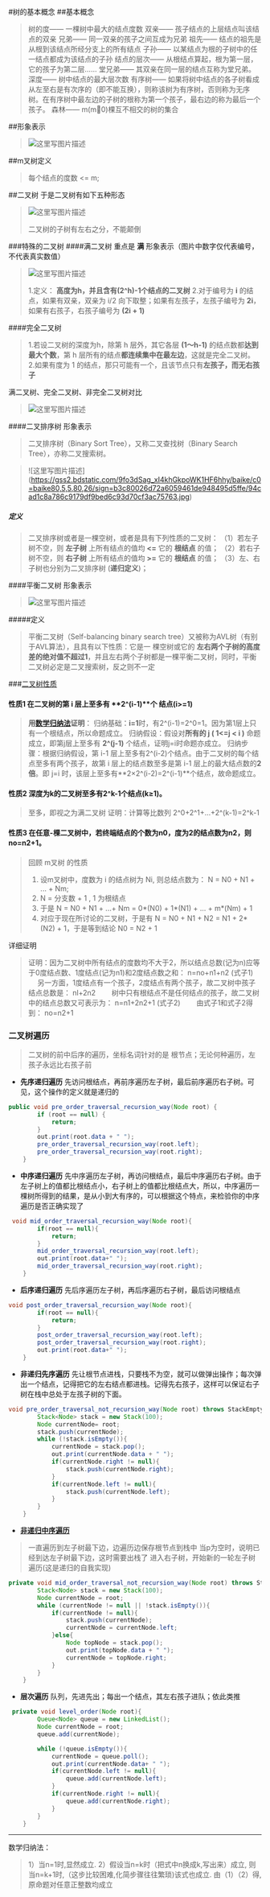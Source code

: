 #树的基本概念
##基本概念
> 树的度—— 一棵树中最大的结点度数 
> 双亲—— 孩子结点的上层结点叫该结点的双亲
> 兄弟—— 同一双亲的孩子之间互成为兄弟 
> 祖先—— 结点的祖先是从根到该结点所经分支上的所有结点
> 子孙—— 以某结点为根的子树中的任一结点都成为该结点的子孙
> 结点的层次—— 从根结点算起，根为第一层，它的孩子为第二层……
> 堂兄弟—— 其双亲在同一层的结点互称为堂兄弟。
> 深度—— 树中结点的最大层次数
> 有序树—— 如果将树中结点的各子树看成从左至右是有次序的（即不能互换），则称该树为有序树，否则称为无序树。在有序树中最左边的子树的根称为第一个孩子，最右边的称为最后一个孩子。
> 森林—— m(m0)棵互不相交的树的集合

##形象表示

> ![这里写图片描述](https://note.youdao.com/yws/public/resource/abc19d0c87c72c545ff1038c680f3564/xmlnote/83BA9F7DFE39401D80A1FFDDA5AFFF0D/11650)

##m叉树定义

> 每个结点的度数 <= m;

##二叉树
于是二叉树有如下五种形态

> ![这里写图片描述](https://note.youdao.com/yws/public/resource/abc19d0c87c72c545ff1038c680f3564/xmlnote/4AB9895768ED44B18D5D7B14885D7633/12007)
> 
> 二叉树的子树有左右之分，不能颠倒

###特殊的二叉树
####满二叉树
重点是 **满**
形象表示（图片中数字仅代表编号，不代表真实数值）

> ![这里写图片描述](https://pic1.zhimg.com/50/v2-a42bf944974df8cbd301159371ccf684_hd.jpg)
> 
> 1.定义： **高度为h，并且含有(2^h)-1个结点的二叉树**
> 2.对于编号为 **i** 的结点，如果有双亲，双亲为 i/2 向下取整；如果有左孩子，左孩子编号为 **2i**，如果有右孩子，右孩子编号为 **(2i + 1)**

####完全二叉树
> 1.若设二叉树的深度为h，除第 h 层外，其它各层 **(1～h-1)** 的结点数都**达到最大个数**，第 h 层所有的结点**都连续集中在最左边**，这就是完全二叉树。
> 2.如果有度为 1 的结点，那只可能有一个，且该节点只有**左孩子，而无右孩子**

满二叉树、完全二叉树、非完全二叉树对比

> ![这里写图片描述](https://gss2.bdstatic.com/9fo3dSag_xI4khGkpoWK1HF6hhy/baike/c0=baike80,5,5,80,26/sign=a8d4f7d2b4096b63951456026d5aec21/b03533fa828ba61e0a41f8d24b34970a314e599b.jpg)

####二叉排序树
形象表示

> 二叉排序树（Binary Sort Tree），又称二叉查找树（Binary Search Tree），亦称二叉搜索树。

> ![这里写图片描述]
(https://gss2.bdstatic.com/9fo3dSag_xI4khGkpoWK1HF6hhy/baike/c0=baike80,5,5,80,26/sign=b3c80026d72a6059461de948495d5ffe/94cad1c8a786c9179df9bed6c93d70cf3ac75763.jpg)
##### 定义
> 二叉排序树或者是一棵空树，或者是具有下列性质的二叉树：
（1）若左子树不空，则 **左子树** 上所有结点的值均 **<=** 它的 **根结点** 的值；
（2）若右子树不空，则 **右子树** 上所有结点的值均 **>=** 它的 **根结点** 的值；
（3）左、右子树也分别为二叉排序树 (**递归定义**)；

####平衡二叉树
形象表示

> ![这里写图片描述](https://gss2.bdstatic.com/9fo3dSag_xI4khGkpoWK1HF6hhy/baike/c0%3Dbaike80%2C5%2C5%2C80%2C26/sign=f997b13a8c01a18be4e61a1dff466c6d/3801213fb80e7bec26a434f7242eb9389b506bad.jpg)

#####定义
> 平衡二叉树（Self-balancing binary search tree）又被称为AVL树（有别于AVL算法），且具有以下性质：它是一 棵空树或它的 **左右两个子树的高度差的绝对值不超过1**，并且左右两个子树都是一棵平衡二叉树，同时，平衡二叉树必定是二叉搜索树，反之则不一定

###[二叉树性质](http://student.zjzk.cn/course_ware/data_structure/web/SHU/shu6.2.2.htm)
#### 性质1 在二叉树的第 **i** 层上至多有 **2^(i-1)**个 结点(i>=1)

> **用[数学归纳法](https://baike.baidu.com/item/%E6%95%B0%E5%AD%A6%E5%BD%92%E7%BA%B3%E6%B3%95)证明**：
> 归纳基础：**i=1**时，有2^(i-1)=2^0=1。因为第1层上只有一个根结点，所以命题成立。
> 归纳假设：假设对**所有的 j ( 1<=j < i  )** 命题成立，即第j层上至多有 **2^(j-1)** 个结点，证明j=i时命题亦成立。
> 归纳步骤：根据归纳假设，第 i-1 层上至多有2^(i-2)个结点。由于二叉树的每个结点至多有两个孩子，故第 i 层上的结点数至多是第 i-1 层上的最大结点数的**2倍**。即 j=i 时，该层上至多有**2×2^(i-2)=2^(i-1)**个结点，故命题成立。

#### 性质2 深度为k的二叉树至多有2^k-1个结点(k≥1)。
> 至多，即视之为满二叉树
> 证明：计算等比数列 2^0+2^1+…+2^(k-1)=2^k-1

#### 性质3 在任意-棵二叉树中，若终端结点的个数为n0，度为2的结点数为n2，则no=n2+1。

> 回顾 m叉树 的性质
> 1. 设m叉树中，度数为 i 的结点树为 Ni, 则总结点数为： N = N0 + N1 + ... + Nm;
> 2. N = 分支数 + 1 , 1 为根结点
> 3. 于是 N = N0 + N1 + ...+ Nm = 0*(N0) + 1*(N1) + ... + m*(Nm) + 1
> 4. 对应于现在所讨论的二叉树，于是有 N = N0 + N1 + N2 = N1 + 2*(N2) + 1，于是等到结论 N0 = N2 + 1

详细证明
> 证明：因为二叉树中所有结点的度数均不大于2，所以结点总数(记为n)应等于0度结点数、1度结点(记为n1)和2度结点数之和：
                     n=no+n1+n2 (式子1)
　    另一方面，1度结点有一个孩子，2度结点有两个孩子，故二叉树中孩子结点总数是：
                      nl+2n2
　　树中只有根结点不是任何结点的孩子，故二叉树中的结点总数又可表示为：
                      n=n1+2n2+1 (式子2)
　　由式子1和式子2得到：
                      no=n2+1

### 二叉树遍历

> 二叉树的前中后序的遍历，坐标名词针对的是 根节点；无论何种遍历，左孩子永远比右孩子前

- **先序递归遍历** 先访问根结点，再前序遍历左子树，最后前序遍历右子树。可见，这个操作的定义就是递归的
```java
public void pre_order_traversal_recursion_way(Node root) {
        if (root == null) {
            return;
        }
        out.print(root.data + " ");
        pre_order_traversal_recursion_way(root.left);
        pre_order_traversal_recursion_way(root.right);
    }
```
- **中序递归遍历** 先中序遍历左子树，再访问根结点，最后中序遍历右子树。由于左子树上的值都比根结点小，右子树上的值都比根结点大，所以，中序遍历一棵树所得到的结果，是从小到大有序的，可以根据这个特点，来检验你的中序遍历是否正确实现了
```java
 void mid_order_traversal_recursion_way(Node root){
        if(root == null){
            return;
        }
        mid_order_traversal_recursion_way(root.left);
        out.print(root.data+" ");
        mid_order_traversal_recursion_way(root.right);
    }
```
- **后序递归遍历** 先后序遍历左子树，再后序遍历右子树，最后访问根结点
```java
void post_order_traversal_recursion_way(Node root){
        if(root == null){
            return;
        }
        post_order_traversal_recursion_way(root.left);
        post_order_traversal_recursion_way(root.right);
        out.print(root.data+" ");
    }
```
- **非递归先序遍历**  先让根节点进栈，只要栈不为空，就可以做弹出操作；每次弹出一个结点，记得把它的左右结点都进栈。记得先右孩子，这样可以保证右子树在栈中总处于左孩子树的下面。
```java
void pre_order_traversal_not_recursion_way(Node root) throws StackEmptyException {
        Stack<Node> stack = new Stack(100);
        Node currentNode= root;
        stack.push(currentNode);
        while (!stack.isEmpty()){
            currentNode = stack.pop();
            out.print(currentNode.data + " ");
            if(currentNode.right != null){
                stack.push(currentNode.right);
            }
            if(currentNode.left != null){
                stack.push(currentNode.left);
            }
        }
    }
```
- **[非递归中序遍历](http://blog.csdn.net/zhangxiangdavaid/article/details/37115355)** 

> 一直遍历到左子树最下边，边遍历边保存根节点到栈中
> 当p为空时，说明已经到达左子树最下边，这时需要出栈了
> 进入右子树，开始新的一轮左子树遍历(这是递归的自我实现)  

```java
private void mid_order_traversal_not_recursion_way(Node root) throws StackEmptyException {
        Stack<Node> stack = new Stack(100);
        Node currentNode = root;
        while (currentNode != null || !stack.isEmpty()){
            if(currentNode != null){
                stack.push(currentNode);
                currentNode = currentNode.left;
            }else{
                Node topNode = stack.pop();
                out.print(topNode.data + " ");
                currentNode = topNode.right;
            }
        }
    }
```
- **层次遍历**  队列，先进先出；每出一个结点，其左右孩子进队；依此类推
```java
 private void level_order(Node root){
        Queue<Node> queue = new LinkedList();
        Node currentNode = root;
        queue.add(currentNode);

        while (!queue.isEmpty()){
            currentNode = queue.poll();
            out.print(currentNode.data+ " ");
            if(currentNode.left != null){
                queue.add(currentNode.left);
            }
            if(currentNode.right != null){
                queue.add(currentNode.right);
            }
        }
    }
```
----------
数学归纳法：
> 1）当n=1时,显然成立.
2）假设当n=k时（把式中n换成k,写出来）成立,
则当n=k+1时,（这步比较困难,化简步骤往往繁琐)该式也成立.
由（1）（2）得,原命题对任意正整数均成立